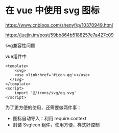 # 在 vue 中使用 svg 图标

<https://www.cnblogs.com/shenyf/p/10370949.html>

<https://juejin.im/post/59bb864b5188257e7a427c09>

svg兼容性问题

vue组件中

```vue
<template>
	<svg>
  	<use xlink:href='#icon-qq'></use>
  </svg>
</template>
<script>
	import '@/icons/svg/qq.svg'
</script>
```

为了更方便的使用，还需要做两件事：

- 图标自动导入：利用 require.context
- 封装 SvgIcon 组件，使用方便，样式好控制

